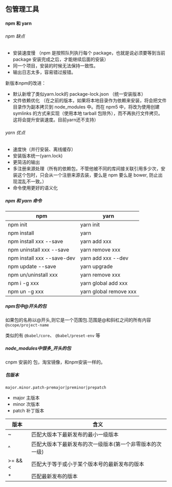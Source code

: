 ## 包管理工具

#### npm 和 yarn

###### npm 缺点

* 安装速度慢 （npm 是按照队列执行每个 package，也就是说必须要等到当前 package 安装完成之后，才能继续后面的安装）
* 同一个项目，安装的时候无法保持一致性。
* 输出日志太多，容易错过报错。

新版本npm的改进：

* 默认新增了类似yarn.lock的 package-lock.json （统一安装版本）
* 文件依赖优化 （在之前的版本，如果将本地目录作为依赖来安装，将会把文件目录作为副本拷贝到 node_modules 中。而在 npm5 中，将改为使用创建 symlinks 的方式来实现（使用本地 tarball 包除外），而不再执行文件拷贝。这将会提升安装速度。目前yarn还不支持）


###### yarn 优点

* 速度快（并行安装、离线缓存）
* 安装版本统一(yarn.lock)
* 更简洁的输出
* 多注册来源处理（所有的依赖包，不管他被不同的库间接关联引用多少次，安装这个包时，只会从一个注册来源去装，要么是 npm 要么是 bower, 防止出现混乱不一致。）
* 命令使用更好的语义化

##### npm 和 yarn 命令

| npm | yarn |
| --- | --- |
| npm init | yarn init |
| npm install |	yarn |
| npm install xxx --save | yarn add xxx |
| npm uninstall xxx --save | yarn remove xxx |
| npm install xxx --save-dev | yarn add xxx --dev |
| npm update --save | yarn upgrade |
| npm un/uninstall xxx | yarn remove xxx |
| npm i -g xxx | yarn global add xxx |
| npm un -g xxx | yarn global remove xxx |

##### npm包中@开头的包

如果包的名称以@开头,则它是一个范围包.范围是@和斜杠之间的所有内容  `@scope/project-name`

类似的有 `@babel/core`、 `@babel/preset-env` 等

##### node_modules中很多_开头的包

cnpm 安装的 包，淘宝镜像，和npm安装一样的。

##### 包版本

`major.minor.patch-premajor|preminor|prepatch`

* major 主版本
* minor 次版本
* patch 补丁版本

| 版本 | 含义 |
| --- | --- |
| ~ | 匹配大版本下最新发布的最小一级版本 |
| ^ | 匹配大版本下最新发布的次一级版本(第一个非零版本的次一级) |
| >= && < | 匹配大于等于或小于某个版本号的最新发布的版本 |
| * | 匹配最新发布的版本 |




